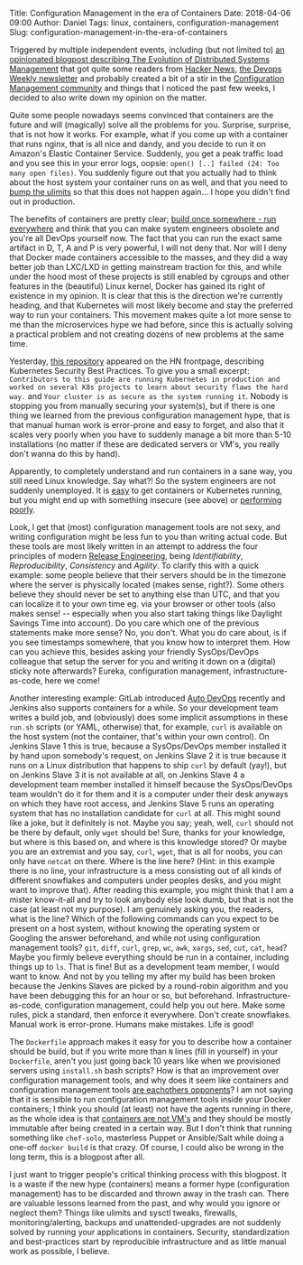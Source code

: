 Title: Configuration Management in the era of Containers
Date: 2018-04-06 09:00
Author: Daniel
Tags: linux, containers, configuration-management
Slug: configuration-management-in-the-era-of-containers

Triggered by multiple independent events, including (but not limited to) [an opinionated blogpost describing The Evolution of Distributed Systems Management](http://www.xkyle.com/the-evolution-of-distributed-systems-management/) that got quite some readers from [Hacker News](https://news.ycombinator.com/), [the Devops Weekly newsletter](http://www.devopsweekly.com/) and probably created a bit of a stir in the [Configuration Management community](https://twitter.com/ripienaar/status/970260021719248896) and things that I noticed the past few weeks, I decided to also write down my opinion on the matter.

Quite some people nowadays seems convinced that containers are the future and will (magically) solve all the problems for you. Surprise, surprise, that is not how it works. For example, what if you come up with a container that runs nginx, that is all nice and dandy, and you decide to run it on Amazon's Elastic Container Service. Suddenly, you get a peak traffic load and you see this in your error logs, oopsie: `open() [..] failed (24: Too many open files)`. You suddenly figure out that you actually had to think about the host system your container runs on as well, and that you need to [bump the ulimits](https://www.infoworld.com/article/3067303/cloud-computing/how-to-configuring-linux-usage-limits-with-docker-and-aws-ecs.html) so that this does not happen again... I hope you didn't find out in production.

The benefits of containers are pretty clear; [build once somewhere - run everywhere](https://www.tedinski.com/2018/04/03/why-containers.html) and think that you can make system engineers obsolete and you're all DevOps yourself now. The fact that you can run the exact same artifact in D, T, A and P is very powerful, I will not deny that. Nor will I deny that Docker made containers accessible to the masses, and they did a way better job than LXC/LXD in getting mainstream traction for this, and while under the hood most of these projects is still enabled by cgroups and other features in the (beautiful) Linux kernel, Docker has gained its right of existence in my opinion. It is clear that this is the direction we're currently heading, and that Kubernetes will most likely become and stay the preferred way to run your containers. This movement makes quite a lot more sense to me than the microservices hype we had before, since this is actually solving a practical problem and not creating dozens of new problems at the same time.

Yesterday, [this repository](https://github.com/freach/kubernetes-security-best-practice) appeared on the HN frontpage, describing Kubernetes Security Best Practices. To give you a small excerpt:
`Contributors to this guide are running Kubernetes in production and worked on several K8s projects to learn about security flaws the hard way.` and `Your cluster is as secure as the system running it`.
Nobody is stopping you from manually securing your system(s), but if there is one thing we learned from the previous configuration management hype, that is that manual human work is error-prone and easy to forget, and also that it scales very poorly when you have to suddenly manage a bit more than 5-10 installations (no matter if these are dedicated servers or VM's, you really don't wanna do this by hand).

Apparently, to completely understand and run containers in a sane way, you still need Linux knowledge. Say what?! So the system engineers are not suddenly unemployed. It is [easy](https://github.com/kubernetes/kops) to get containers or Kubernetes running, but you might end up with something insecure (see above) or [performing poorly](https://hackernoon.com/another-reason-why-your-docker-containers-may-be-slow-d37207dec27f).

Look, I get that (most) configuration management tools are not sexy, and writing configuration might be less fun to you than writing actual code. But these tools are most likely written in an attempt to address the four principles of modern [Release Engineering](http://en.wikipedia.org/wiki/Release_engineering), being _Identifiability_, _Reproducibility_, _Consistency_ and _Agility_. To clarify this with a quick example: some people believe that their servers should be in the timezone where the server is physically located (makes sense, right?). Some others believe they should never be set to anything else than UTC, and that you can localize it to your own time eg. via your browser or other tools (also makes sense! -- especially when you also start taking things like Daylight Savings Time into account). Do you care which one of the previous statements make more sense? No, you don't. What you do care about, is if you see timestamps somewhere, that you know how to interpret them. How can you achieve this, besides asking your friendly SysOps/DevOps colleague that setup the server for you and writing it down on a (digital) sticky note afterwards? Eureka, configuration management, infrastructure-as-code, here we come!

Another interesting example: GitLab introduced [Auto DevOps](https://docs.gitlab.com/ee/topics/autodevops/) recently and Jenkins also supports containers for a while. So your development team writes a build job, and (obviously) does some implicit assumptions in these `run.sh` scripts (or YAML, otherwise) that, for example, `curl` is available on the host system (not the container, that's within your own control). On Jenkins Slave 1 this is true, because a SysOps/DevOps member installed it by hand upon somebody's request, on Jenkins Slave 2 it is true because it runs on a Linux distribution that happens to ship `curl` by default (yay!), but on Jenkins Slave 3 it is not available at all, on Jenkins Slave 4 a development team member installed it himself because the SysOps/DevOps team wouldn't do it for them and it is a computer under their desk anyways on which they have root access, and Jenkins Slave 5 runs an operating system that has no installation candidate for `curl` at all. This might sound like a joke, but it definitely is not. Maybe you say; yeah, well, `curl` should not be there by default, only `wget` should be! Sure, thanks for your knowledge, but where is this based on, and where is this knowledge stored?
Or maybe you are an extremist and you say, `curl`, `wget`, that is all for noobs, you can only have `netcat` on there. Where is the line here? (Hint: in this example there is no line, your infrastructure is a mess consisting out of all kinds of different snowflakes and computers under peoples desks, and you might want to improve that). After reading this example, you might think that I am a mister know-it-all and try to look anybody else look dumb, but that is not the case (at least not my purpose). I am genuinely asking you, the readers, what is the line? Which of the following commands can you expect to be present on a host system, without knowing the operating system or Googling the answer beforehand, and while not using configuration management tools? `git`, `diff`, `curl`, `grep`, `wc`, `awk`, `xargs`, `sed`, `cut`, `cat`, `head`? Maybe you firmly believe everything should be run in a container, including things up to `ls`. That is fine! But as a development team member, I would want to know. And not by you telling my after my build has been broken because the Jenkins Slaves are picked by a round-robin algorithm and you have been debugging this for an hour or so, but beforehand. Infrastructure-as-code, configuration management, could help you out here. Make some rules, pick a standard, then enforce it everywhere. Don't create snowflakes. Manual work is error-prone. Humans make mistakes. Life is good!

The `Dockerfile` approach makes it easy for you to describe how a container should be build, but if you write more than `N` lines (fill in yourself) in your `Dockerfile`, aren't you just going back 10 years like when we provisioned servers using `install.sh` bash scripts? How is that an improvement over configuration management tools, and why does it seem like containers and configuration management tools [are eachothers opponents](https://hackernoon.com/configuration-management-is-an-antipattern-e677e34be64c)? I am not saying that it is sensible to run configuration management tools inside your Docker containers; I think you should (at least) not have the agents running in there, as the whole idea is that [containers are not VM's](https://www.linuxfoundation.org/blog/containers-are-not-lightweight-vms/) and they should be mostly immutable after being created in a certain way. But I don't think that running something like `chef-solo`, masterless Puppet or Ansible/Salt while doing a one-off `docker build` is that crazy. Of course, I could also be wrong in the long term, this is a blogpost after all.

I just want to trigger people's critical thinking process with this blogpost. It is a waste if the new hype (containers) means a former hype (configuration management) has to be discarded and thrown away in the trash can. There are valuable lessons learned from the past, and why would you ignore or neglect them? Things like ulimits and sysctl tweaks, firewalls, monitoring/alerting, backups and unattended-upgrades are not suddenly solved by running your applications in containers. Security, standardization and best-practices start by reproducible infrastructure and as little manual work as possible, I believe.
